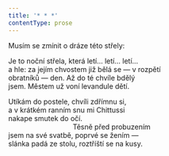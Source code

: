 ```yaml
---
title: '* * *'
contentType: prose
---
```


<section>

Musím se zmínit o dráze této střely:

Je to noční střela, která letí… letí… letí…  
a hle: za jejím chvostem již bělá se — v rozpětí  
obratníků — den. Až do té chvíle bdělý  
jsem. Městem už voní levandule dětí.

Utíkám do postele, chvíli zdřímnu si,  
a v krátkém ranním snu mi Chittussi  
nakape smutek do očí.  
                                 Těsně před probuzením  
jsem na své svatbě, poprvé se žením —  
slánka padá ze stolu, roztříští se na kusy.

</section>
